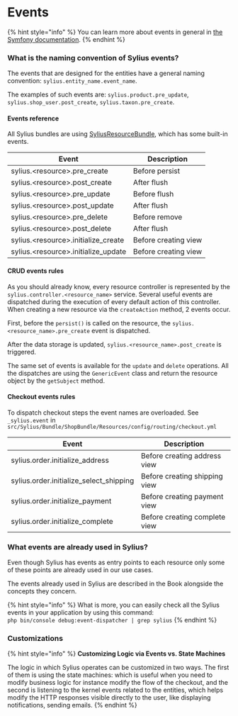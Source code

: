 # Events

{% hint style="info" %}
You can learn more about events in general in [the Symfony documentation](https://symfony.com/doc/current/event_dispatcher.html).
{% endhint %}

### What is the naming convention of Sylius events?

The events that are designed for the entities have a general naming convention: `sylius.entity_name.event_name`.

The examples of such events are: `sylius.product.pre_update`, `sylius.shop_user.post_create`, `sylius.taxon.pre_create`.

#### Events reference

All Sylius bundles are using [SyliusResourceBundle](https://github.com/Sylius/SyliusResourceBundle/blob/master/docs/index.md), which has some built-in events.

| Event                                 | Description          |
| ------------------------------------- | -------------------- |
| sylius.\<resource>.pre\_create        | Before persist       |
| sylius.\<resource>.post\_create       | After flush          |
| sylius.\<resource>.pre\_update        | Before flush         |
| sylius.\<resource>.post\_update       | After flush          |
| sylius.\<resource>.pre\_delete        | Before remove        |
| sylius.\<resource>.post\_delete       | After flush          |
| sylius.\<resource>.initialize\_create | Before creating view |
| sylius.\<resource>.initialize\_update | Before creating view |

#### CRUD events rules

As you should already know, every resource controller is represented by the `sylius.controller.<resource_name>` service. Several useful events are dispatched during the execution of every default action of this controller. When creating a new resource via the `createAction` method, 2 events occur.

First, before the `persist()` is called on the resource, the `sylius.<resource_name>.pre_create` event is dispatched.

After the data storage is updated, `sylius.<resource_name>.post_create` is triggered.

The same set of events is available for the `update` and `delete` operations. All the dispatches are using the `GenericEvent` class and return the resource object by the `getSubject` method.

#### Checkout events rules

To dispatch checkout steps the event names are overloaded. See `_sylius.event` in `src/Sylius/Bundle/ShopBundle/Resources/config/routing/checkout.yml`

| Event                                     | Description                   |
| ----------------------------------------- | ----------------------------- |
| sylius.order.initialize\_address          | Before creating address view  |
| sylius.order.initialize\_select\_shipping | Before creating shipping view |
| sylius.order.initialize\_payment          | Before creating payment view  |
| sylius.order.initialize\_complete         | Before creating complete view |

### What events are already used in Sylius?

Even though Sylius has events as entry points to each resource only some of these points are already used in our use cases.

The events already used in Sylius are described in the Book alongside the concepts they concern.

{% hint style="info" %}
What is more, you can easily check all the Sylius events in your application by using this command:\
`php bin/console debug:event-dispatcher | grep sylius`
{% endhint %}

### Customizations

{% hint style="info" %}
**Customizing Logic via Events vs. State Machines**

The logic in which Sylius operates can be customized in two ways. The first of them is using the state machines: which is useful when you need to modify business logic for instance modify the flow of the checkout, and the second is listening to the kernel events related to the entities, which helps modify the HTTP responses visible directly to the user, like displaying notifications, sending emails.
{% endhint %}
